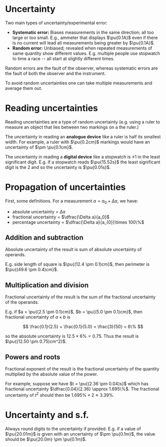 # Uncertainty

Two main types of uncertainty/experimental error:

- **Systematic error:** Biases measurements in the same direction; all too large or too small. E.g., ammeter that displays $\pu{0.1A}$ even if there is no current will lead all measurements being greater by $\pu{0.1A}$.
- **Random error:** Unbiased; revealed when repeated measurements of same quantity show different values. E.g. multiple people use stopwatch to time a race -- all start at slightly different times.

Random errors are the fault of the observer, whereas systematic errors are the fault of both the observer and the instrument.

To avoid random uncertainties one can take multiple measurements and average them out. 

# Reading uncertainties

Reading uncertainties are a type of random uncertainty (e.g. using a ruler to measure an object that lies between two markings on a the ruler.)

The uncertainty in reading an **analogue device** like a ruler is half its smallest width. For example, a ruler with $\pu{0.2cm}$ markings would have an uncertainty of $\pm \pu{0.1cm}$.

The uncertainty in reading a **digital device** like a stopwatch is $\pm 1$ in the least significant digit. E.g. if a stopwatch reads $\pu{15.52s}$ the least significant digit is the $2$ and so the uncertainty is $\pu{0.01s}$.

# Propagation of uncertainties

First, some definitions. For a measurement $a = a_{0}+ \Delta a$, we have:
- absolute uncertainty = $\Delta a$
- fractional uncertainty = $\dfrac{\Delta a}{a_0}$
- percentage uncertainty = $\dfrac{\Delta a}{a_{0}}\times 100\%$

## Addition and subtraction

Absolute uncertainty of the result is sum of absolute uncertainty of operands.

E.g. side length of square is $\pu{(12.4 \pm 0.1)cm}$, then perimeter is $\pu{(49.6 \pm 0.4)cm}$.

## Multiplication and division
Fractional uncertainty of the result is the sum of the fractional uncertainty of the operands.

E.g. if $a = \pu{(2.5 \pm 0.1)cm}$, $b = \pu{(5.0 \pm 0.1)cm}$, then fractional uncertainty of $a \times b$ is

$$
\frac{0.1}{2.5} + \frac{0.1}{5.0} = \frac{3}{50} = 6\%
$$

so the absolute uncertainty is $12.5 \times 6\% = 0.75$. Thus the result is $\pu{(12.50 \pm 0.75)cm^2}$. 

## Powers and roots

Fractional exponent of the result is the fractional uncertainty of the quantity multiplied by the absolute value of the power.

For example, suppose we have $t = \pu{(2.36 \pm 0.04)s}$ which has fractional uncertainty $\dfrac{0.04}{2.36} \approx 1.695\%$. The fractional uncertainty of $t^2$ should then be $1.695\% \times 2 \approx 3.39\%$.

# Uncertainty and s.f.

Always round digits to the uncertainty if provided. E.g. if a value of $\pu{20.01m}$ is given with an uncertainty of $\pm \pu{0.1m}$, the value should be $\pu{20.0m} \pm \pu{0.1m}$.